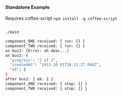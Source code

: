 #### Standalone Example

Requires coffee-script `npm install -g coffee-script`

```bash

./main

component_ONE received: { run: {} }
component_TWO received: { run: {} }
on bus2: [Error: oh dear...]
on bus2: {
  "progress": "2 of 2",
  "createdAt": "2013-10-01T20:12:27.066Z",
  "ok": 2
}
after bus2: { ok: 2 }
component_ONE received: { stop: {} }
component_TWO received: { stop: {} }


```
